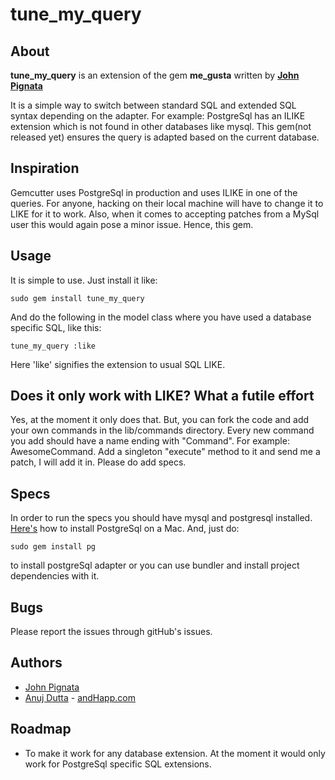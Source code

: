 tune_my_query
============

About
-----
**tune_my_query** is an extension of the gem **me_gusta** written by **[John Pignata](http://github.com/jpignata)**

It is a simple way to switch between standard SQL and extended SQL syntax depending on the adapter. For example: PostgreSql has an ILIKE extension which is not found in other databases like mysql. This gem(not released yet) ensures the query is adapted based on the current database. 


Inspiration
-----------
Gemcutter uses PostgreSql in production and uses ILIKE in one of the queries. For anyone, hacking on their local machine will have to change it to LIKE for it to work. Also, when it comes to accepting patches from a MySql user this would again pose a minor issue. Hence, this gem. 


Usage
-----

It is simple to use. Just install it like:

    sudo gem install tune_my_query

And do the following in the model class where you have used a database specific SQL, like this:

    tune_my_query :like

Here 'like' signifies the extension to usual SQL LIKE.


Does it only work with LIKE? What a futile effort
-------------------------------------------------
Yes, at the moment it only does that. But, you can fork the code and add your own commands in the lib/commands directory. Every new command you add should have a name ending with "Command". For example: AwesomeCommand. Add a singleton "execute" method to it and send me a patch, I will add it in. Please do add specs. 


Specs
-----
In order to run the specs you should have mysql and postgresql installed. [Here's](http://developer.apple.com/internet/opensource/postgres.html) how to install PostgreSql on a Mac. And, just do:

    sudo gem install pg

to install postgreSql adapter or you can use bundler and install project dependencies with it.


Bugs
----

Please report the issues through gitHub's issues.


Authors
-------
* [John Pignata](http://github.com/jpignata)
* [Anuj Dutta](http://github.com/andhapp) - [andHapp.com](http://www.andhapp.com/blog)


Roadmap
-------
* To make it work for any database extension. At the moment it would only work for PostgreSql specific SQL extensions.
